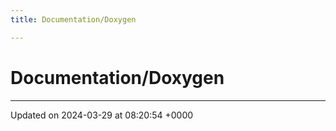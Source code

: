 ```yaml
---
title: Documentation/Doxygen

---
```


# Documentation/Doxygen








-------------------------------

Updated on 2024-03-29 at 08:20:54 +0000
